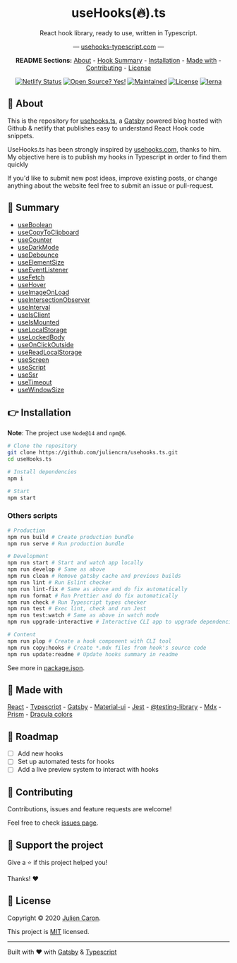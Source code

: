 <div align="center">
<h1>useHooks(🔥).ts</h1>

React hook library, ready to use, written in Typescript.

&mdash; [usehooks-typescript.com](https://usehooks-typescript.com/) &mdash;

**README Sections:** [About](#-about) - [Hook Summary](#-summary) - [Installation](#-installation) - [Made with](#-made-with) - [Contributing](#-contributing) - [License](#-license)

<!-- Badges -->

[![Netlify Status](https://api.netlify.com/api/v1/badges/f1f0f5a4-8207-499b-b912-d99acb04176e/deploy-status)](https://app.netlify.com/sites/usehooks-ts/deploys)
[![Open Source? Yes!](https://badgen.net/badge/Open%20Source%20%3F/Yes%21/blue?icon=github)](https://github.com/juliencrn/usehooks.ts/issues)
[![Maintained](https://badgen.net/badge/Maintained%20%3F/Yes%21/blue?icon=github)](https://github.com/juliencrn/usehooks.ts/issues)
[![License](https://badgen.net/badge/License/MIT/blue)](https://github.com/juliencrn/usehooks.ts/blob/master/LICENSE)
[![lerna](https://img.shields.io/badge/maintained%20with-lerna-cc00ff.svg)](https://lerna.js.org/)

</div>

## 🤔 About

This is the repository for [usehooks.ts](https://usehooks-typescript.com/), a [Gatsby](https://www.gatsbyjs.org) powered blog hosted with Github & netlify that publishes easy to understand React Hook code snippets.

UseHooks.ts has been strongly inspired by [usehooks.com](https://usehooks.com), thanks to him. My objective here is to publish my hooks in Typescript in order to find them quickly

If you'd like to submit new post ideas, improve existing posts, or change anything about the website feel free to submit an issue or pull-request.

## 📖 Summary

<div id="hook-list">

- [useBoolean](https://usehooks-typescript.com/react-hook/use-boolean)
- [useCopyToClipboard](https://usehooks-typescript.com/react-hook/use-copy-to-clipboard)
- [useCounter](https://usehooks-typescript.com/react-hook/use-counter)
- [useDarkMode](https://usehooks-typescript.com/react-hook/use-dark-mode)
- [useDebounce](https://usehooks-typescript.com/react-hook/use-debounce)
- [useElementSize](https://usehooks-typescript.com/react-hook/use-element-size)
- [useEventListener](https://usehooks-typescript.com/react-hook/use-event-listener)
- [useFetch](https://usehooks-typescript.com/react-hook/use-fetch)
- [useHover](https://usehooks-typescript.com/react-hook/use-hover)
- [useImageOnLoad](https://usehooks-typescript.com/react-hook/use-image-on-load)
- [useIntersectionObserver](https://usehooks-typescript.com/react-hook/use-intersection-observer)
- [useInterval](https://usehooks-typescript.com/react-hook/use-interval)
- [useIsClient](https://usehooks-typescript.com/react-hook/use-is-client)
- [useIsMounted](https://usehooks-typescript.com/react-hook/use-is-mounted)
- [useLocalStorage](https://usehooks-typescript.com/react-hook/use-local-storage)
- [useLockedBody](https://usehooks-typescript.com/react-hook/use-locked-body)
- [useOnClickOutside](https://usehooks-typescript.com/react-hook/use-on-click-outside)
- [useReadLocalStorage](https://usehooks-typescript.com/react-hook/use-read-local-storage)
- [useScreen](https://usehooks-typescript.com/react-hook/use-screen)
- [useScript](https://usehooks-typescript.com/react-hook/use-script)
- [useSsr](https://usehooks-typescript.com/react-hook/use-ssr)
- [useTimeout](https://usehooks-typescript.com/react-hook/use-timeout)
- [useWindowSize](https://usehooks-typescript.com/react-hook/use-window-size)

</div>

## 👉 Installation

**Note**: The project use `Node@14` and `npm@6`.

```bash
# Clone the repository
git clone https://github.com/juliencrn/usehooks.ts.git
cd useHooks.ts

# Install dependencies
npm i

# Start
npm start
```

### Others scripts

```bash
# Production
npm run build # Create production bundle
npm run serve # Run production bundle

# Development
npm run start # Start and watch app locally
npm run develop # Same as above
npm run clean # Remove gatsby cache and previous builds
npm run lint # Run Eslint checker
npm run lint-fix # Same as above and do fix automatically
npm run format # Run Prettier and do fix automatically
npm run check # Run Typescript types checker
npm run test # Exec lint, check and run Jest
npm run test:watch # Same as above in watch mode
npm run upgrade-interactive # Interactive CLI app to upgrade dependencies

# Content
npm run plop # Create a hook component with CLI tool
npm run copy:hooks # Create *.mdx files from hook's source code
npm run update:readme # Update hooks summary in readme
```

See more in [package.json](./package.json).

## 🙌 Made with

[React](https://reactjs.org/) - [Typescript](https://www.typescriptlang.org/) - [Gatsby](https://www.gatsbyjs.com/) - [Material-ui](https://material-ui.com/) - [Jest](https://jestjs.io/) - [@testing-library](https://testing-library.com/) - [Mdx](https://mdxjs.com/) - [Prism](https://prismjs.com/) - [Dracula colors](https://draculatheme.com/)

## 🚗 Roadmap

- [ ] Add new hooks
- [ ] Set up automated tests for hooks
- [ ] Add a live preview system to interact with hooks

## 🤝 Contributing

Contributions, issues and feature requests are welcome!

Feel free to check [issues page](https://github.com/juliencrn/usehooks.ts/issues).

## 💚 Support the project

Give a ⭐ if this project helped you!

Thanks! ❤️

## 📝 License

Copyright © 2020 [Julien Caron](https://github.com/juliencrn).

This project is [MIT](https://github.com/juliencrn/usehooks.ts/blob/master/LICENSE) licensed.

---

Built with ❤️ with [Gatsby](https://www.gatsbyjs.com/) & [Typescript](https://www.typescriptlang.org/)
